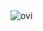 <img src="https://github-readme-stats.vercel.app/api/top-langs?username=bl0bb&show_icons=true&locale=en&layout=compact&theme=chartreuse-dark" alt="ovi" />
